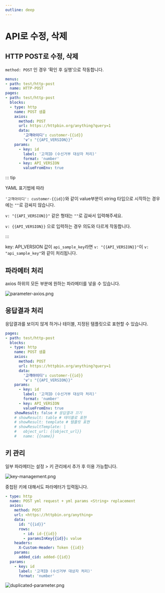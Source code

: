 ```yaml
---
outline: deep
---
```


# API로 수정, 삭제

## HTTP POST로 수정, 삭제

`method: POST` 인 경우 ‘확인 후 실행’으로 작동합니다.

```yaml
menus:
- path: test/http-post
  name: HTTP-POST
pages:
- path: test/http-post
  blocks:  
  - type: http
    name: POST 샘플
    axios:
      method: POST
      url: https://httpbin.org/anything?query=1
      data:
        '고객아이디': customer-{{id}}
        'v': "{{API_VERSION}}"
    params:
      - key: id
        label: '고객ID (수신거부 대상자 처리)'
        format: 'number'
      - key: API_VERSION
        valueFromEnv: true
```

::: tip

YAML 표기법에 따라 

<span v-pre>`'고객아이디': customer-{{id}}`</span>와 같이 value부분이 string 타입으로 시작하는 경우에는 `""`로 감싸지 않습니다.

<span v-pre>`v: "{{API_VERSION}}"`</span> 같은 형태는 `""`로 감싸서 입력해주세요.

<span v-pre>`v: {{API_VERSION}}`</span> 으로 입력하는 경우 의도와 다르게 작동합니다.

:::

key: API_VERSION 값이 `api_sample_key`라면 <span v-pre>`v: "{{API_VERSION}}"`</span>이 <span v-pre>`v: "api_sample_key"`</span>와 같이 처리됩니다.


## 파라메터 처리

axios 하위의 모든 부분에 원하는 파라메터를 넣을 수 있습니다.

![](https://imagedelivery.net/MHVC-FGTDyxApYeHyF29Tw/174d65d3-32c0-43de-623d-ccb303b2a500/docs "parameter-axios.png")

## 응답결과 처리

응답결과를 보이지 않게 하거나 테이블, 지정된 템플릿으로 표현할 수 있습니다.

```yaml
pages:
- path: test/http-post
  blocks:  
  - type: http
    name: POST 샘플
    axios:
      method: POST
      url: https://httpbin.org/anything?query=1
      data:
        '고객아이디': customer-{{id}}
        'v': "{{API_VERSION}}"
    params:
      - key: id
        label: '고객ID (수신거부 대상자 처리)'
        format: 'number'
      - key: API_VERSION
        valueFromEnv: true
    showResult: false # 응답결과 끄기
    # showResult: table # 테이블로 표현
    # showResult: template # 템플릿 표현
    # showResultTemplate: |
    #   object_url: {{object_url}}
    #   name: {{name}}
```

## 키 관리

일부 파라메터는 설정 > 키 관리에서 추가 후 이용 가능합니다.

![](https://imagedelivery.net/MHVC-FGTDyxApYeHyF29Tw/439875f0-bdd9-469f-77ff-f2323ab12200/docs "key-management.png")

중첩된 키에 대해서도 파라메터가 입력됩니다.

```yaml
- type: http
  name: POST yml request + yml params <String> replacement
  axios:
    method: POST
    url: <https://httpbin.org/anything>
    data:
      id: "{{id}}"
      rows: 
        - id: id-{{id}}
        - paramsInKey{{id}}: value
    headers:
      X-Custom-Header: Token {{id}}
    params:
      added_cid: added-{{id}}
  params:
    - key: id
      label: '고객ID (수신거부 대상자 처리)'
      format: 'number'
```

![](https://imagedelivery.net/MHVC-FGTDyxApYeHyF29Tw/40870afc-942f-46f3-60b2-3790b71d8f00/docs "duplicated-parameter.png")